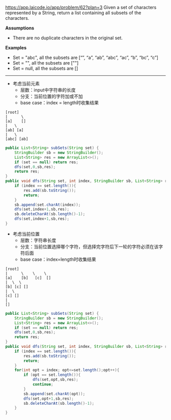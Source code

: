 https://app.laicode.io/app/problem/62?plan=3
Given a set of characters represented by a String, return a list containing all subsets of the characters.

**Assumptions**

- There are no duplicate characters in the original set.

​**Examples**

- Set = "abc", all the subsets are [“”, “a”, “ab”, “abc”, “ac”, “b”, “bc”, “c”]
- Set = "", all the subsets are [""]
- Set = null, all the subsets are []
***
- 考虑当前元素
	- 层数：input中字符串的长度
	- 分支：当前位置的字符加或不加
	- base case：index = length时收集结果
```
[root]
|      \   
[a]    [] 
|   \  
[ab] [a] 
|   \
[abc] [ab]

```
```java
public List<String> subSets(String set) {  
    StringBuilder sb = new StringBuilder();  
    List<String> res = new ArrayList<>();  
    if (set == null) return res;  
    dfs(set,0,sb,res);  
    return res;  
}  
public void dfs(String set, int index, StringBuilder sb, List<String> res){  
    if (index == set.length()){  
        res.add(sb.toString());  
        return;  
    }  
    sb.append(set.charAt(index));  
    dfs(set,index+1,sb,res);  
    sb.deleteCharAt(sb.length()-1);  
    dfs(set,index+1,sb,res);  
}
```


- 考虑当前位置
	- 层数：字符串长度
	- 分支：当前位置选择哪个字符，但选择完字符后下一轮的字符必须在该字符后面
	- base case：index=length时收集结果
```
[root]
|      \    \    \
[a]    [b]   [c]  []
|  \  \ 
[b] [c] []
|  \
[c] []
|
[]
```
```java
public List<String> subSets(String set) {  
    StringBuilder sb = new StringBuilder();  
    List<String> res = new ArrayList<>();  
    if (set == null) return res;  
    dfs(set,0,sb,res);  
    return res;  
}  
public void dfs(String set, int index, StringBuilder sb, List<String> res){  
    if (index == set.length()){  
        res.add(sb.toString());  
        return;  
    }  
    for(int opt = index; opt<=set.length();opt++){  
        if (opt == set.length()){  
            dfs(set,opt,sb,res);  
            continue;  
        }  
        sb.append(set.charAt(opt));  
        dfs(set,opt+1,sb,res);  
        sb.deleteCharAt(sb.length()-1);  
    }  
}
```